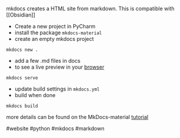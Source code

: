 mkdocs creates a HTML site from markdown.
This is compatible with [[Obsidian]]

- Create a new project in PyCharm
- install the package  `mkdocs-material`
- create an empty mkdocs project
```
mkdocs new .
``` 
- add a few .md files in docs
- to see a live preview in your [browser](http://127.0.0.1:8000/)
```
mkdocs serve
```
- update build settings in `mkdocs.yml`
- build when done
```
mkdocs build
```

more details can be found on the MkDocs-material [tutorial](https://squidfunk.github.io/mkdocs-material/creating-your-site/)

#website #python #mkdocs #markdown